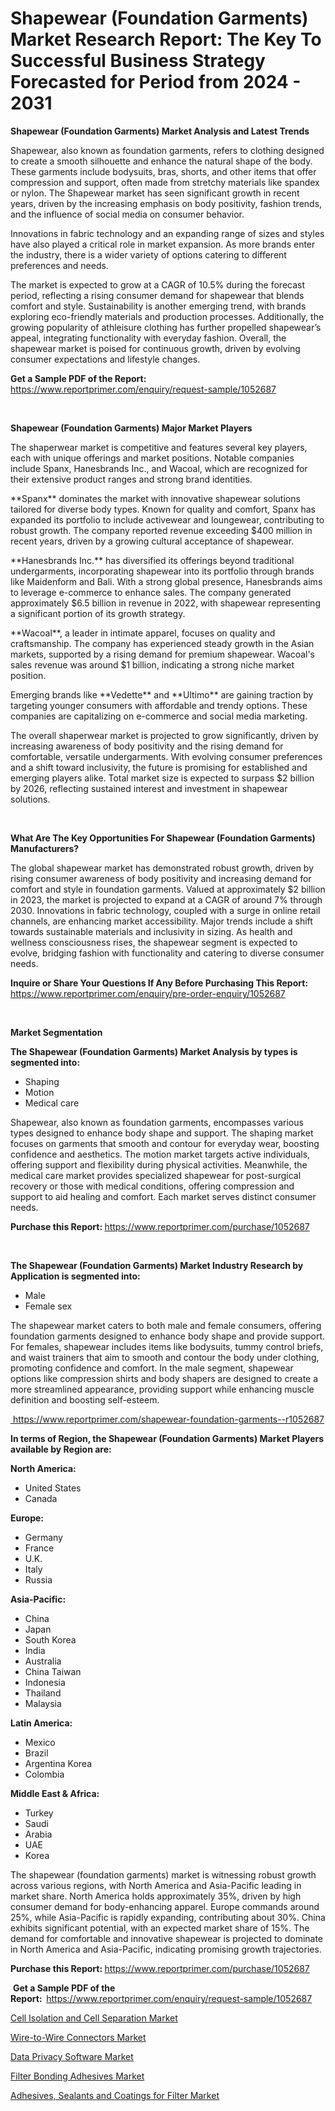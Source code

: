 <p><h1>Shapewear (Foundation Garments) Market Research Report: The Key To Successful Business Strategy Forecasted for Period from 2024 - 2031</h1></p><p><strong>Shapewear (Foundation Garments) Market Analysis and Latest Trends</strong></p>
<p><p>Shapewear, also known as foundation garments, refers to clothing designed to create a smooth silhouette and enhance the natural shape of the body. These garments include bodysuits, bras, shorts, and other items that offer compression and support, often made from stretchy materials like spandex or nylon. The Shapewear market has seen significant growth in recent years, driven by the increasing emphasis on body positivity, fashion trends, and the influence of social media on consumer behavior.</p><p>Innovations in fabric technology and an expanding range of sizes and styles have also played a critical role in market expansion. As more brands enter the industry, there is a wider variety of options catering to different preferences and needs.</p><p>The market is expected to grow at a CAGR of 10.5% during the forecast period, reflecting a rising consumer demand for shapewear that blends comfort and style. Sustainability is another emerging trend, with brands exploring eco-friendly materials and production processes. Additionally, the growing popularity of athleisure clothing has further propelled shapewear’s appeal, integrating functionality with everyday fashion. Overall, the shapewear market is poised for continuous growth, driven by evolving consumer expectations and lifestyle changes.</p></p>
<p><strong>Get a Sample PDF of the Report:&nbsp;</strong> <a href="https://www.reportprimer.com/enquiry/request-sample/1052687">https://www.reportprimer.com/enquiry/request-sample/1052687</a></p>
<p>&nbsp;</p>
<p><strong>Shapewear (Foundation Garments) Major Market Players</strong></p>
<p><p>The shaperwear market is competitive and features several key players, each with unique offerings and market positions. Notable companies include Spanx, Hanesbrands Inc., and Wacoal, which are recognized for their extensive product ranges and strong brand identities.</p><p>**Spanx** dominates the market with innovative shapewear solutions tailored for diverse body types. Known for quality and comfort, Spanx has expanded its portfolio to include activewear and loungewear, contributing to robust growth. The company reported revenue exceeding $400 million in recent years, driven by a growing cultural acceptance of shapewear.</p><p>**Hanesbrands Inc.** has diversified its offerings beyond traditional undergarments, incorporating shapewear into its portfolio through brands like Maidenform and Bali. With a strong global presence, Hanesbrands aims to leverage e-commerce to enhance sales. The company generated approximately $6.5 billion in revenue in 2022, with shapewear representing a significant portion of its growth strategy.</p><p>**Wacoal**, a leader in intimate apparel, focuses on quality and craftsmanship. The company has experienced steady growth in the Asian markets, supported by a rising demand for premium shapewear. Wacoal's sales revenue was around $1 billion, indicating a strong niche market position.</p><p>Emerging brands like **Vedette** and **Ultimo** are gaining traction by targeting younger consumers with affordable and trendy options. These companies are capitalizing on e-commerce and social media marketing.</p><p>The overall shaperwear market is projected to grow significantly, driven by increasing awareness of body positivity and the rising demand for comfortable, versatile undergarments. With evolving consumer preferences and a shift toward inclusivity, the future is promising for established and emerging players alike. Total market size is expected to surpass $2 billion by 2026, reflecting sustained interest and investment in shapewear solutions.</p></p>
<p>&nbsp;</p>
<p><strong>What Are The Key Opportunities For Shapewear (Foundation Garments) Manufacturers?</strong></p>
<p><p>The global shapewear market has demonstrated robust growth, driven by rising consumer awareness of body positivity and increasing demand for comfort and style in foundation garments. Valued at approximately $2 billion in 2023, the market is projected to expand at a CAGR of around 7% through 2030. Innovations in fabric technology, coupled with a surge in online retail channels, are enhancing market accessibility. Major trends include a shift towards sustainable materials and inclusivity in sizing. As health and wellness consciousness rises, the shapewear segment is expected to evolve, bridging fashion with functionality and catering to diverse consumer needs.</p></p>
<p><strong>Inquire or Share Your Questions If Any Before Purchasing This Report:</strong> <a href="https://www.reportprimer.com/enquiry/pre-order-enquiry/1052687">https://www.reportprimer.com/enquiry/pre-order-enquiry/1052687</a></p>
<p>&nbsp;</p>
<p><strong>Market Segmentation</strong></p>
<p><strong>The Shapewear (Foundation Garments) Market Analysis by types is segmented into:</strong></p>
<p><ul><li>Shaping</li><li>Motion</li><li>Medical care</li></ul></p>
<p><p>Shapewear, also known as foundation garments, encompasses various types designed to enhance body shape and support. The shaping market focuses on garments that smooth and contour for everyday wear, boosting confidence and aesthetics. The motion market targets active individuals, offering support and flexibility during physical activities. Meanwhile, the medical care market provides specialized shapewear for post-surgical recovery or those with medical conditions, offering compression and support to aid healing and comfort. Each market serves distinct consumer needs.</p></p>
<p><strong>Purchase this Report:&nbsp;</strong><a href="https://www.reportprimer.com/purchase/1052687">https://www.reportprimer.com/purchase/1052687</a></p>
<p>&nbsp;</p>
<p><strong>The Shapewear (Foundation Garments) Market Industry Research by Application is segmented into:</strong></p>
<p><ul><li>Male</li><li>Female sex</li></ul></p>
<p><p>The shapewear market caters to both male and female consumers, offering foundation garments designed to enhance body shape and provide support. For females, shapewear includes items like bodysuits, tummy control briefs, and waist trainers that aim to smooth and contour the body under clothing, promoting confidence and comfort. In the male segment, shapewear options like compression shirts and body shapers are designed to create a more streamlined appearance, providing support while enhancing muscle definition and boosting self-esteem.</p></p>
<p><a href="https://www.reportprimer.com/shapewear-foundation-garments--r1052687">&nbsp;https://www.reportprimer.com/shapewear-foundation-garments--r1052687</a></p>
<p><strong>In terms of Region, the Shapewear (Foundation Garments) Market Players available by Region are:</strong></p>
<p>
    <p> <strong> North America: </strong>
        <ul>
            <li>United States</li>
            <li>Canada</li>
        </ul>
        </p> 
    <p> <strong> Europe: </strong>
        <ul>
            <li>Germany</li>
            <li>France</li>
            <li>U.K.</li>
            <li>Italy</li>
            <li>Russia</li>
        </ul>
        </p> 
    <p> <strong> Asia-Pacific: </strong>
        <ul>
            <li>China</li>
            <li>Japan</li>
            <li>South Korea</li>
            <li>India</li>
            <li>Australia</li>
            <li>China Taiwan</li>
            <li>Indonesia</li>
            <li>Thailand</li>
            <li>Malaysia</li>
        </ul>
        </p> 
    <p> <strong> Latin America: </strong>
        <ul>
            <li>Mexico</li>
            <li>Brazil</li>
            <li>Argentina Korea</li>
            <li>Colombia</li>
        </ul>
        </p> 
    <p> <strong> Middle East & Africa: </strong>
        <ul>
            <li>Turkey</li>
            <li>Saudi</li>
            <li>Arabia</li>
            <li>UAE</li>
            <li>Korea</li>
        </ul>
    </p>
    </p>
<p><p>The shapewear (foundation garments) market is witnessing robust growth across various regions, with North America and Asia-Pacific leading in market share. North America holds approximately 35%, driven by high consumer demand for body-enhancing apparel. Europe commands around 25%, while Asia-Pacific is rapidly expanding, contributing about 30%. China exhibits significant potential, with an expected market share of 15%. The demand for comfortable and innovative shapewear is projected to dominate in North America and Asia-Pacific, indicating promising growth trajectories.</p></p>
<p><strong>Purchase this Report: </strong><a href="https://www.reportprimer.com/purchase/1052687">https://www.reportprimer.com/purchase/1052687</a></p>
<p>&nbsp;<strong>Get a Sample PDF of the Report:&nbsp;&nbsp;</strong><a href="https://www.reportprimer.com/enquiry/request-sample/1052687">https://www.reportprimer.com/enquiry/request-sample/1052687</a></p>
<p><strong></strong></p>
<p><p><a href="https://medium.com/@charlescardenas76/emerging-market-trends-and-regional-analysis-of-cell-isolation-and-cell-separation-market-c0fdfb7887a3?postPublishedType=repub">Cell Isolation and Cell Separation Market</a></p><p><a href="https://medium.com/@charlescardenas76/global-wire-to-wire-connectors-market-size-is-expected-to-experience-a-cagr-of-9-through-2024-579be1e7cbce">Wire-to-Wire Connectors Market</a></p><p><a href="https://www.linkedin.com/pulse/how-data-privacy-software-market-evolve-growth-analysis-blxxe">Data Privacy Software Market</a></p><p><a href="https://issuu.com/reportprime-2/docs/filter-bonding-adhesives-market-siz_5306e8c2a495a8">Filter Bonding Adhesives Market</a></p><p><a href="https://issuu.com/reportprime-2/docs/adhesives-sealants-and-coatings-for_c7f9d6ff3bba3f">Adhesives, Sealants and Coatings for Filter Market</a></p></p>